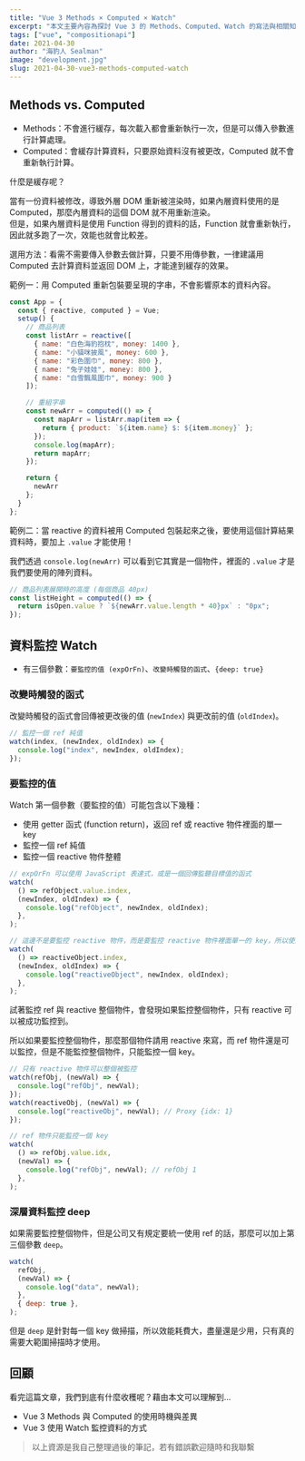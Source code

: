 ```yaml
---
title: "Vue 3 Methods × Computed × Watch"
excerpt: "本文主要內容為探討 Vue 3 的 Methods、Computed、Watch 的寫法與相關知識。"
tags: ["vue", "compositionapi"]
date: 2021-04-30
author: "海豹人 Sealman"
image: "development.jpg"
slug: 2021-04-30-vue3-methods-computed-watch
---
```


## Methods vs. Computed

- Methods：不會進行緩存，每次載入都會重新執行一次，但是可以傳入參數進行計算處理。
- Computed：會緩存計算資料，只要原始資料沒有被更改，Computed 就不會重新執行計算。

什麼是緩存呢？

當有一份資料被修改，導致外層 DOM 重新被渲染時，如果內層資料使用的是 Computed，那麼內層資料的這個 DOM 就不用重新渲染。  
但是，如果內層資料是使用 Function 得到的資料的話，Function 就會重新執行，因此就多跑了一次，效能也就會比較差。

選用方法：看需不需要傳入參數去做計算，只要不用傳參數，一律建議用 Computed 去計算資料並返回 DOM 上，才能達到緩存的效果。

範例一：用 Computed 重新包裝要呈現的字串，不會影響原本的資料內容。

```javascript
const App = {
  const { reactive, computed } = Vue;
  setup() {
    // 商品列表
    const listArr = reactive([
      { name: "白色海豹抱枕", money: 1400 },
      { name: "小貓咪披風", money: 600 },
      { name: "彩色圍巾", money: 800 },
      { name: "兔子娃娃", money: 800 },
      { name: "白雪飄風圍巾", money: 900 }
    ]);

    // 重組字串
    const newArr = computed(() => {
      const mapArr = listArr.map(item => {
        return { product: `${item.name} $: ${item.money}` };
      });
      console.log(mapArr);
      return mapArr;
    });

    return {
      newArr
    };
  }
};
```

範例二：當 reactive 的資料被用 Computed 包裝起來之後，要使用這個計算結果資料時，要加上 `.value` 才能使用！

我們透過 `console.log(newArr)` 可以看到它其實是一個物件，裡面的 `.value` 才是我們要使用的陣列資料。

```javascript
// 商品列表展開時的高度 (每個商品 40px)
const listHeight = computed(() => {
  return isOpen.value ? `${newArr.value.length * 40}px` : "0px";
});
```

## 資料監控 Watch

- 有三個參數：`要監控的值 (expOrFn)`、`改變時觸發的函式`、`{deep: true}`

### 改變時觸發的函式

改變時觸發的函式會回傳被更改後的值 (`newIndex`) 與更改前的值 (`oldIndex`)。

```javascript
// 監控一個 ref 純值
watch(index, (newIndex, oldIndex) => {
  console.log("index", newIndex, oldIndex);
});
```

### 要監控的值

Watch 第一個參數（要監控的值）可能包含以下幾種：

- 使用 getter 函式 (function return)，返回 ref 或 reactive 物件裡面的單一 key
- 監控一個 ref 純值
- 監控一個 reactive 物件整體

```javascript
// expOrFn 可以使用 JavaScript 表達式，或是一個回傳監聽目標值的函式
watch(
  () => refObject.value.index,
  (newIndex, oldIndex) => {
    console.log("refObject", newIndex, oldIndex);
  },
);

// 這邊不是要監控 reactive 物件，而是要監控 reactive 物件裡面單一的 key，所以使用 function return 的方式
watch(
  () => reactiveObject.index,
  (newIndex, oldIndex) => {
    console.log("reactiveObject", newIndex, oldIndex);
  },
);
```

試著監控 ref 與 reactive 整個物件，會發現如果監控整個物件，只有 reactive 可以被成功監控到。

所以如果要監控整個物件，那麼那個物件請用 reactive 來寫，而 ref 物件還是可以監控，但是不能監控整個物件，只能監控一個 key。

```javascript
// 只有 reactive 物件可以整個被監控
watch(refObj, (newVal) => {
  console.log("refObj", newVal);
});
watch(reactiveObj, (newVal) => {
  console.log("reactiveObj", newVal); // Proxy {idx: 1}
});

// ref 物件只能監控一個 key
watch(
  () => refObj.value.idx,
  (newVal) => {
    console.log("refObj", newVal); // refObj 1
  },
);
```

### 深層資料監控 deep

如果需要監控整個物件，但是公司又有規定要統一使用 ref 的話，那麼可以加上第三個參數 `deep`。

```javascript
watch(
  refObj,
  (newVal) => {
    console.log("data", newVal);
  },
  { deep: true },
);
```

但是 `deep` 是針對每一個 key 做掃描，所以效能耗費大，盡量還是少用，只有真的需要大範圍掃描時才使用。

## 回顧

看完這篇文章，我們到底有什麼收穫呢？藉由本文可以理解到…

- Vue 3 Methods 與 Computed 的使用時機與差異
- Vue 3 使用 Watch 監控資料的方式

> 以上資源是我自己整理過後的筆記，若有錯誤歡迎隨時和我聯繫
